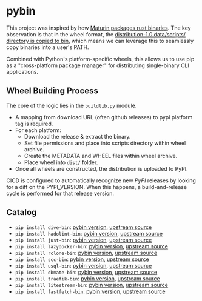 # pybin

This project was inspired by how [Maturin packages rust binaries](https://www.maturin.rs/bindings#bin).  The key observation is that in the wheel format, the [distribution-1.0.data/scripts/ directory is copied to bin](https://packaging.python.org/en/latest/specifications/binary-distribution-format/#installing-a-wheel-distribution-1-0-py32-none-any-whl), which means we can leverage this to seamlessly copy binaries into a user's PATH.

Combined with Python's platform-specific wheels, this allows us to use pip as a "cross-platform package manager" for distributing single-binary CLI applications.

## Wheel Building Process

The core of the logic lies in the `buildlib.py` module.

- A mapping from download URL (often github releases) to pypi platform tag is required.
- For each platform:
    - Download the release & extract the binary.
    - Set file permissions and place into scripts directory within wheel archive.
    - Create the METADATA and WHEEL files within wheel archive.
    - Place wheel into `dist/` folder.
- Once all wheels are constructed, the distribution is uploaded to PyPI.

CICD is configured to automatically recognize new *PyPI* releases by looking for a diff on the PYPI_VERSION.  When this happens, a build-and-release cycle is performed for that release version.

## Catalog

- `pip install dive-bin`: [pybin version](https://github.com/justin-yan/pybin/tree/main/src/dive), [upstream source](https://github.com/wagoodman/dive)
- `pip install hadolint-bin`: [pybin version](https://github.com/justin-yan/pybin/tree/main/src/hadolint), [upstream source](https://github.com/hadolint/hadolint)
- `pip install just-bin`: [pybin version](https://github.com/justin-yan/pybin/tree/main/src/just), [upstream source](https://github.com/casey/just)
- `pip install lazydocker-bin`: [pybin version](https://github.com/justin-yan/pybin/tree/main/src/lazydocker), [upstream source](https://github.com/jesseduffield/lazydocker)
- `pip install rclone-bin`: [pybin version](https://github.com/justin-yan/pybin/tree/main/src/rclone), [upstream source](https://github.com/rclone/rclone)
- `pip install scc-bin`: [pybin version](https://github.com/justin-yan/pybin/tree/main/src/scc), [upstream source](https://github.com/boyter/scc)
- `pip install usql-bin`: [pybin version](https://github.com/justin-yan/pybin/tree/main/src/usql), [upstream source](https://github.com/xo/usql)
- `pip install dbmate-bin`: [pybin version](https://github.com/justin-yan/pybin/tree/main/src/dbmate), [upstream source](https://github.com/amacneil/dbmate)
- `pip install traefik-bin`: [pybin version](https://github.com/justin-yan/pybin/tree/main/src/traefik), [upstream source](https://github.com/traefik/traefik)
- `pip install litestream-bin`: [pybin version](https://github.com/justin-yan/pybin/tree/main/src/litestream), [upstream source](https://github.com/benbjohnson/litestream)
- `pip install fastfetch-bin`: [pybin version](https://github.com/justin-yan/pybin/tree/main/src/fastfetch), [upstream source](https://github.com/fastfetch-cli/fastfetch)
